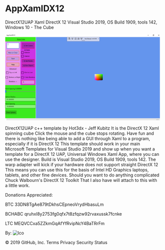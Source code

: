 # AppXamlDX12
DirectX12UAP Xaml DirectX 12 Visual Studio 2019, OS Build 1909, tools 142, Windows 10 - The Cube

![](https://github.com/hot3dx/AppXamlDX12/blob/master/Assets/AppXamlDX12.png)

DirectX12UAP c++ template by Hot3dx - Jeff Kubitz
It is the DirectX 12 Xaml spinning cube
Click the mouse and the cube stops rotating.
Have fun and there is nothing like being able to add a GUI through Xaml to a program, especially if it is DirectX 12
This template should work in your main Microsoft Templates for Visual Studio 2019 and show up when you want a template for a DirectX 12 UAP, Universal Windows Xaml App, where you can use the designer.
Build is Visual Studio 2019, OS Build 1909, tools 142.
The warp adapter will kick if your hardware does not support straight DirectX 12 This means you can use this for the basis of Intel HD Graphics laptops, tablets, and other fine devices.
Should you want to do anything complicated Chuck Walbourn's DirectX 12 Toolkit That I also have will attach to this with a little work.

Donations Appreciated:

BTC 33DN8TgAe879tDkhsCEpneoVrydHbasuLm 

BCHABC qruhxl8y2753fg0qfx7t8zfqzw92rvaxussk7fcnke

LTC MEQVCCxa5ZZkmGqAfYfRvipNcY4BaTRrFm

By:
![Ico](https://github.com/hot3dx/AppXamlDX12/blob/master/Assets/AutoDraw2.ico)


© 2019 GitHub, Inc.
Terms
Privacy
Security
Status

